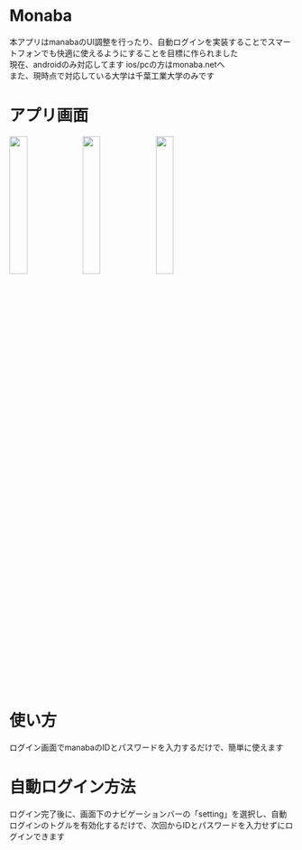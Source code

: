 # Monaba
本アプリはmanabaのUI調整を行ったり、自動ログインを実装することでスマートフォンでも快適に使えるようにすることを目標に作られました  
現在、androidのみ対応してます ios/pcの方はmonaba.netへ  
また、現時点で対応している大学は千葉工業大学のみです

# アプリ画面
<img src="https://github.com/user-attachments/assets/569cd8f0-33b7-4f5d-9c31-d9e4a118e8df" width="25%"/>
<img src="https://github.com/user-attachments/assets/6578a039-c4c3-437b-be09-36426b33bc89" width="25%"/>
<img src="https://github.com/user-attachments/assets/31c336dc-b340-44a1-84d3-3df4385189d3" width="25%"/>

# 使い方
ログイン画面でmanabaのIDとパスワードを入力するだけで、簡単に使えます

# 自動ログイン方法
ログイン完了後に、画面下のナビゲーションバーの「setting」を選択し、自動ログインのトグルを有効化するだけで、次回からIDとパスワードを入力せずにログインできます

